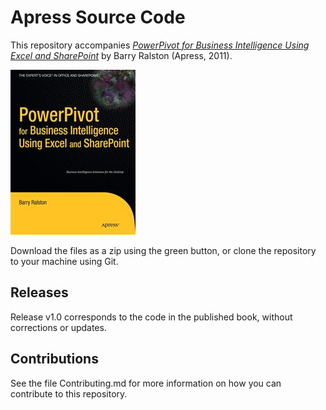 # Apress Source Code

This repository accompanies [*PowerPivot for Business Intelligence Using Excel and SharePoint*](http://www.apress.com/9781430233800) by Barry Ralston (Apress, 2011).

![Cover image](9781430233800.jpg)

Download the files as a zip using the green button, or clone the repository to your machine using Git.

## Releases

Release v1.0 corresponds to the code in the published book, without corrections or updates.

## Contributions

See the file Contributing.md for more information on how you can contribute to this repository.
